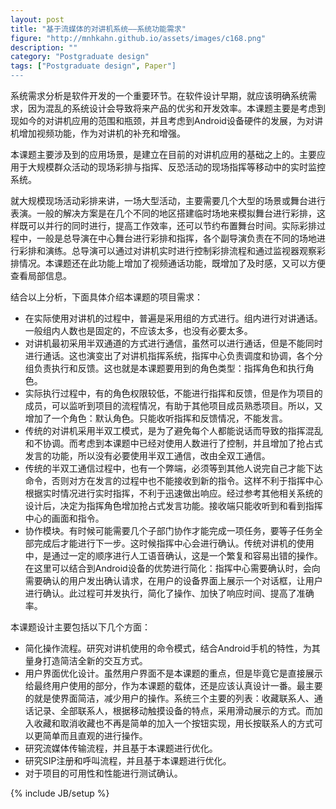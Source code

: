 ```yaml
---
layout: post
title: "基于流媒体的对讲机系统——系统功能需求"
figure: "http://mnhkahn.github.io/assets/images/c168.png"
description: ""
category: "Postgraduate design"
tags: ["Postgraduate design", Paper"]
---
```


系统需求分析是软件开发的一个重要环节。在软件设计早期，就应该明确系统需求，因为混乱的系统设计会导致将来产品的优劣和开发效率。本课题主要是考虑到现如今的对讲机应用的范围和瓶颈，并且考虑到Android设备硬件的发展，为对讲机增加视频功能，作为对讲机的补充和增强。

本课题主要涉及到的应用场景，是建立在目前的对讲机应用的基础之上的。主要应用于大规模群众活动的现场彩排与指挥、反恐活动的现场指挥等移动中的实时监控系统。

就大规模现场活动彩排来讲，一场大型活动，主要需要几个大型的场景或舞台进行表演。一般的解决方案是在几个不同的地区搭建临时场地来模拟舞台进行彩排，这样既可以并行的同时进行，提高工作效率，还可以节约布置舞台时间。实际彩排过程中，一般是总导演在中心舞台进行彩排和指挥，各个副导演负责在不同的场地进行彩排和演练。总导演可以通过对讲机实时进行控制彩排流程和通过监视器观察彩排情况。本课题还在此功能上增加了视频通话功能，既增加了及时感，又可以方便查看局部信息。

结合以上分析，下面具体介绍本课题的项目需求：

+ 在实际使用对讲机的过程中，普遍是采用组的方式进行。组内进行对讲通话。一般组内人数也是固定的，不应该太多，也没有必要太多。
+ 对讲机最初采用半双通道的方式进行通信，虽然可以进行通话，但是不能同时进行通话。这也演变出了对讲机指挥系统，指挥中心负责调度和协调，各个分组负责执行和反馈。这也就是本课题要用到的角色类型：指挥角色和执行角色。
+ 实际执行过程中，有的角色权限较低，不能进行指挥和反馈，但是作为项目的成员，可以监听到项目的流程情况，有助于其他项目成员熟悉项目。所以，又增加了一个角色：默认角色。只能收听指挥和反馈情况，不能发言。
+ 传统的对讲机采用半双工模式，是为了避免每个人都能说话而导致的指挥混乱和不协调。而考虑到本课题中已经对使用人数进行了控制，并且增加了抢占式发言的功能，所以没有必要使用半双工通信，改由全双工通信。
+ 传统的半双工通信过程中，也有一个弊端，必须等到其他人说完自己才能下达命令，否则对方在发言的过程中也不能接收到新的指令。这样不利于指挥中心根据实时情况进行实时指挥，不利于迅速做出响应。经过参考其他相关系统的设计后，决定为指挥角色增加抢占式发言功能。接收端只能收听到和看到指挥中心的画面和指令。
+ 协作模块。有时候可能需要几个子部门协作才能完成一项任务，要等子任务全部完成后才能进行下一步。这时候指挥中心会进行确认。传统对讲机的使用中，是通过一定的顺序进行人工语音确认，这是一个繁复和容易出错的操作。在这里可以结合到Android设备的优势进行简化：指挥中心需要确认时，会向需要确认的用户发出确认请求，在用户的设备界面上展示一个对话框，让用户进行确认。此过程可并发执行，简化了操作、加快了响应时间、提高了准确率。

本课题设计主要包括以下几个方面：

+ 简化操作流程。研究对讲机使用的命令模式，结合Android手机的特性，为其量身打造简洁全新的交互方式。
+ 用户界面优化设计。虽然用户界面不是本课题的重点，但是毕竟它是直接展示给最终用户使用的部分，作为本课题的载体，还是应该认真设计一番。最主要的就是使界面简洁，减少用户的操作。系统三个主要的列表：收藏联系人、通话记录、全部联系人，根据移动触摸设备的特点，采用滑动展示的方式。而加入收藏和取消收藏也不再是简单的加入一个按钮实现，用长按联系人的方式可以更简单而且直观的进行操作。
+ 研究流媒体传输流程，并且基于本课题进行优化。
+ 研究SIP注册和呼叫流程，并且基于本课题进行优化。
+ 对于项目的可用性和性能进行测试确认。

{% include JB/setup %}